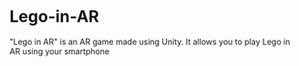 # Lego-in-AR
"Lego in AR" is an AR game made using Unity. It allows you to play Lego in AR using your smartphone
